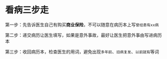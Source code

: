 # 看病三步走

第一步：先告诉医生自己有购买**商业保险**，不可以随意在病历本上写`曾经患有xx病`

第二步：递交病历让医生填写，如果是意外事故，最好让医生把意外事由写进病历本

第三步：收回病历本，检查医生的用词，避免出现`多年前`、`旧病复发`、`以前就有`等词

